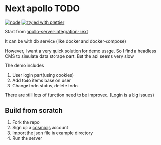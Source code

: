 # Next apollo TODO

[![node](https://img.shields.io/badge/node-%2018.16.1-brightgreen.svg)](https://nodejs.org)
[![styled with prettier](https://img.shields.io/badge/styled_with-prettier-ff69b4.svg)](https://github.com/prettier/prettier)

Start from [apollo-server-integration-next](https://github.com/apollo-server-integrations/apollo-server-integration-next)

It can be with db service (like docker and docker-compose)

However, I want a very quick solution for demo usage. So I find a headless CMS to simulate data storage part. But the api seems very slow.

The demo includes

1. User login part(using cookies)
2. Add todo items base on user
3. Change todo status, delete todo

There are still lots of function need to be improved. (Login is a big issues)

## Build from scratch

1. Fork the repo
2. Sign up a [cosmicjs](https://www.cosmicjs.com) account
3. Import the json file in example directory
4. Run the server
